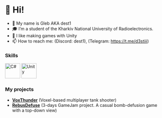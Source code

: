 
# 👋 Hi!

- 🤝 My name is Gleb AKA dest1
- 🎓 I’m a student of the Kharkiv National University of Radioelectronics.
- 💞️ I like making games with Unity
- 📫 How to reach me: (Discord: dest1), (Telegram: https://t.me/d3stiii)

### Skills

<p align="left">
<img src="https://profilinator.rishav.dev/skills-assets/csharp-original.svg" alt="C#" height="50" />  
<img src="https://profilinator.rishav.dev/skills-assets/unity.png" alt="Unity" height="50" />  
</p>

### My projects

- [**VoxThunder**](https://www.youtube.com/watch?v=rKOnZ9RLkac) (Voxel-based multiplayer tank shooter)
- [**RebusDefuse**](https://www.youtube.com/watch?v=OZhtjLR59xE) (3-days GameJam project. A casual bomb-defusion game with a top-down view)
